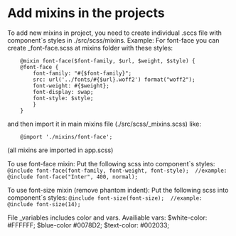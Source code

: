 # Add mixins in the projects 
To add new mixins in project, you need to create individual .sccs file with component`s styles in
./src/scss/mixins.
Example: 
For font-face you can create _font-face.scss at mixins folder
with these styles:
```
    @mixin font-face($font-family, $url, $weight, $style) {
    @font-face {
        font-family: "#{$font-family}";
        src: url('../fonts/#{$url}.woff2') format("woff2");
        font-weight: #{$weight};
        font-display: swap;
        font-style: $style;
        }
    } 
```
and then import it in main mixins file (./src/scss/_mixins.scss) like:
```
    @import './mixins/font-face';
```

(all mixins are imported in app.scss)


To use font-face mixin:
    Put the following scss into component`s styles: 
    ```
    @include font-face(font-family, font-weight, font-style); 
    //example:
    @include font-face("Inter", 400, normal);
    ```
    
To use font-size mixin (remove phantom indent):
    Put the following scss into component`s styles: 
    ```
    @include font-size(font-size); 
    //example: 
    @include font-size(14);
    ```

File _variables includes color and vars. Availiable vars:
    $white-color: #FFFFFF;
    $blue-color #0078D2;
    $text-color: #002033;
    